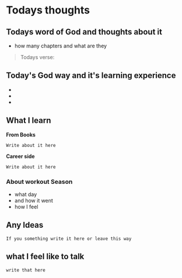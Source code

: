 # Todays thoughts

## Todays word of God and thoughts about it
- how many chapters and what are they
> Todays verse: 

## Today's God way and it's learning experience
- 
- 
- 


## What I learn 
**From Books**
```
Write about it here 
```
**Career side**
```
Write about it here 
```

### About workout Season
- what day 
- and how it went
- how I feel

## Any Ideas 
```
If you something write it here or leave this way
```
## what I feel like to talk
```
write that here 
```
